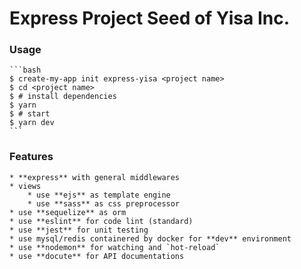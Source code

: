 # Express Project Seed of Yisa Inc.

### Usage

    ```bash
    $ create-my-app init express-yisa <project name>
    $ cd <project name>
    $ # install dependencies
    $ yarn
    $ # start 
    $ yarn dev
    ```

### Features

    * **express** with general middlewares
    * views
        * use **ejs** as template engine
        * use **sass** as css preprocessor
    * use **sequelize** as orm
    * use **eslint** for code lint (standard)
    * use **jest** for unit testing
    * use mysql/redis containered by docker for **dev** environment
    * use **nodemon** for watching and `hot-reload`
    * use **docute** for API documentations
